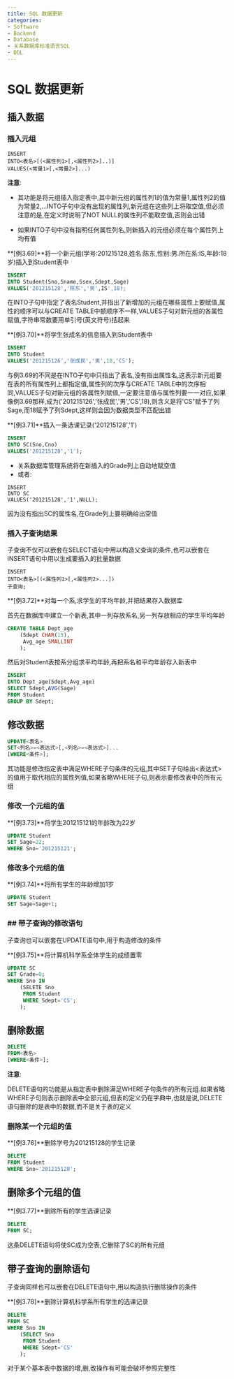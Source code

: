 ```yaml
---
title: SQL 数据更新
categories:
- Software
- Backend
- Database
- 关系数据库标准语言SQL
- DDL
---
```

# SQL 数据更新

## 插入数据

### 插入元组

```sqlite
INSERT
INTO<表名>[(<属性列1>[,<属性列2>]..)]
VALUES(<常量1>[,<常量2>]...)
```

**注意**:

- 其功能是将元组插入指定表中,其中新元组的属性列1的值为常量1,属性列2的值为常量2,...INTO子句中没有出现的属性列,新元组在这些列上将取空值,但必须注意的是,在定义时说明了NOT NULL的属性列不能取空值,否则会出错

- 如果INTO子句中没有指明任何属性列名,则新插入的元组必须在每个属性列上均有值

**[例3.69]**将一个新元组(学号:201215128,姓名:陈东,性别:男.所在系:IS,年龄:18岁)插入到Student表中

```sql
INSERT
INTO Student(Sno,Sname,Ssex,Sdept,Sage)
VALUES('201215128','陈东','男',IS',18);
```

在INTO子句中指定了表名Student,并指出了新增加的元组在哪些属性上要赋值,属性的顺序可以与CREATE TABLE中额顺序不一样,VALUES子句对新元组的各属性赋值,字符串常数要用单引号(英文符号)括起来

**[例3.70]**将学生张成名的信息插入到Student表中

```sql
INSERT
INTO Student
VALUES('201215126','张成民','男',18,'CS');
```

与例3.69的不同是在INTO子句中只指出了表名,没有指出属性名,这表示新元组要在表的所有属性列上都指定值,属性列的次序与CREATE TABLE中的次序相同,VALUES子句对新元组的各属性列赋值,一定要注意值与属性列要一一对应,如果像例3.69那样,成为('201215126','张成民','男','CS',18),则含义是将'CS"赋予了列Sage,而18赋予了列Sdept,这样则会因为数据类型不匹配出错

**[例3.71]**插入一条选课记录('201215128','1')

```sql
INSERT
INTO SC(Sno,Cno)
VALUES('201215128','1');
```

- 关系数据库管理系统将在新插入的Grade列上自动地赋空值
- 或者:

```mysql
INSERT
INTO SC
VALUES('201215128','1',NULL);
```

因为没有指出SC的属性名,在Grade列上要明确给出空值

### 插入子查询结果

子查询不仅可以嵌套在SELECT语句中用以构造父查询的条件,也可以嵌套在INSERT语句中用以生成要插入的批量数据
```sqlite
INSERT
INTO<表名>[(<属性列1>[,<属性列2>...])
子查询;
```

**[例3.72]**对每一个系,求学生的平均年龄,并把结果存入数据库

首先在数据库中建立一个新表,其中一列存放系名,另一列存放相应的学生平均年龄

```sql
CREATE TABLE Dept_age
	(Sdept CHAR(15),
	 Avg_age SMALLINT
	);
```

然后对Student表按系分组求平均年龄,再把系名和平均年龄存入新表中

```sql
INSERT
INTO Dept_age(Sdept,Avg_age)
SELECT Sdept,AVG(Sage)
FROM Student
GROUP BY Sdept;
```

## 修改数据

```sql
UPDATE<表名>
SET<列名>=<表达式>[,<列名>=<表达式>]...
[WHERE<条件>];
```

其功能是修改指定表中满足WHERE子句条件的元组,其中SET子句给出<表达式>的值用于取代相应的属性列值,如果省略WHERE子句,则表示要修改表中的所有元组

### 修改一个元组的值

**[例3.73]**将学生201215121的年龄改为22岁

```sql
UPDATE Student
SET Sage=22;
WHERE Sno='201215121';
```

### 修改多个元组的值

**[例3.74]**将所有学生的年龄增加1岁

```sql
UPDATE Student
SET Sage=Sage+1;
```

### ## 带子查询的修改语句

子查询也可以嵌套在UPDATE语句中,用于构造修改的条件

**[例3.75]**将计算机科学系全体学生的成绩置零

```sql
UPDATE SC
SET Grade=0;
WHERE Sno IN
	(SELETE Sno
	 FROM Student
	 WHERE Sdept='CS';
	);
```

## 删除数据

```sql
DELETE
FROM<表名>
[WHERE<条件>];
```

**注意**:

DELETE语句的功能是从指定表中删除满足WHERE子句条件的所有元组.如果省略WHERE子句则表示删除表中全部元组,但表的定义仍在字典中,也就是说,DELETE语句删除的是表中的数据,而不是关于表的定义

### 删除某一个元组的值

**[例3.76]**删除学号为201215128的学生记录

```sql
DELETE
FROM Student
WHERE Sno='201215128';
```

## 删除多个元组的值

**[例3.77]**删除所有的学生选课记录

```sql
DELETE
FROM SC;
```

这条DELETE语句将使SC成为空表,它删除了SC的所有元组

## 带子查询的删除语句

子查询同样也可以嵌套在DELETE语句中,用以构造执行删除操作的条件

**[例3.78]**删除计算机科学系所有学生的选课记录

```sql
DELETE
FROM SC
WHERE Sno IN
	(SELECT Sno
	 FROM Student
	 WHERE Sdept='CS'
	);
```

对于某个基本表中数据的增,删,改操作有可能会破坏参照完整性